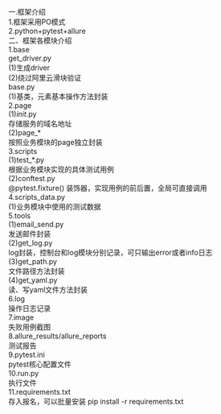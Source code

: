 一.框架介绍  
1.框架采用PO模式  
2.python+pytest+allure  
二、框架各模块介绍  
1.base  
get_driver.py  
(1)生成driver  
(2)绕过阿里云滑块验证  
base.py  
(1)基类，元素基本操作方法封装  
2.page  
(1)_init_.py    
存储服务的域名地址  
(2)page_*  
按照业务模块的page独立封装  
3.scripts  
(1)test_*.py  
根据业务模块实现的具体测试用例  
(2)conftest.py  
@pytest.fixture() 装饰器，实现用例的前后置，全局可直接调用  
4.scripts_data.py  
(1)业务模块中使用的测试数据  
5.tools  
(1)email_send.py  
发送邮件封装  
(2)get_log.py  
log封装，控制台和log模块分别记录，可只输出error或者info日志  
(3)get_path.py  
文件路径方法封装  
(4)get_yaml.py  
读、写yaml文件方法封装  
6.log  
操作日志记录  
7.image  
失败用例截图  
8.allure_results/allure_reports  
测试报告  
9.pytest.ini  
pytest核心配置文件  
10.run.py  
执行文件  
11.requirements.txt  
存入报名，可以批量安装 pip install -r requirements.txt

